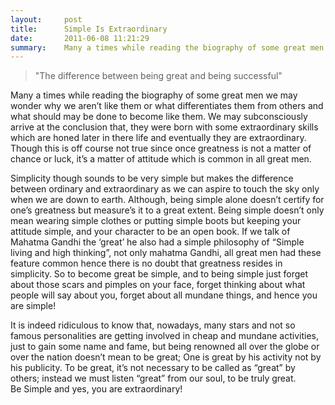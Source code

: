 ```yaml
---
layout:     post
title:      Simple Is Extraordinary
date:       2011-06-08 11:21:29
summary:    Many a times while reading the biography of some great men we may wonder why we aren’t like them or what differentiates them from others and what should may be done to become like them. We may subconsciously arrive at the conclusion that, they were born with some extraordinary skills which are horned later in there life and eventually they are extraordinary.
---
```



> "The difference between being great and being successful"


Many a times while reading the biography of some great men we may wonder why we aren’t like them or what differentiates them from others and what should may be done to become like them. We may subconsciously arrive at the conclusion that, they were born with some extraordinary skills which are honed later in there life and eventually they are extraordinary. Though this is off course not true since once greatness is not a matter of chance or luck, it’s a matter of attitude which is common in all great men.

Simplicity though sounds to be very simple but makes the difference between ordinary and extraordinary as we can aspire to touch the sky only when we are down to earth. Although, being simple alone doesn’t certify for one’s greatness but measure’s it to a great extent. Being simple doesn’t only mean wearing simple clothes or putting simple boots but keeping your attitude simple, and your character to be an open book. If we talk of Mahatma Gandhi the ‘great’ he also had a simple philosophy of “Simple living and high thinking”, not only mahatma Gandhi, all great men had these feature common hence there is no doubt that greatness resides in simplicity. So to become great be simple, and to being simple just forget about those scars and pimples on your face, forget thinking about what people will say about you, forget about all mundane things, and hence you are simple! 

It is indeed ridiculous to know that, nowadays, many stars and not so famous personalities are getting involved in cheap and mundane activities, just to gain some name and fame, but being renowned all over the globe or over the nation doesn’t mean to be great; One is great by his activity not by his publicity. To be great, it’s not necessary to be called as “great” by others; instead we must listen “great” from our soul, to be truly great.  
Be Simple and yes, you are extraordinary! 
